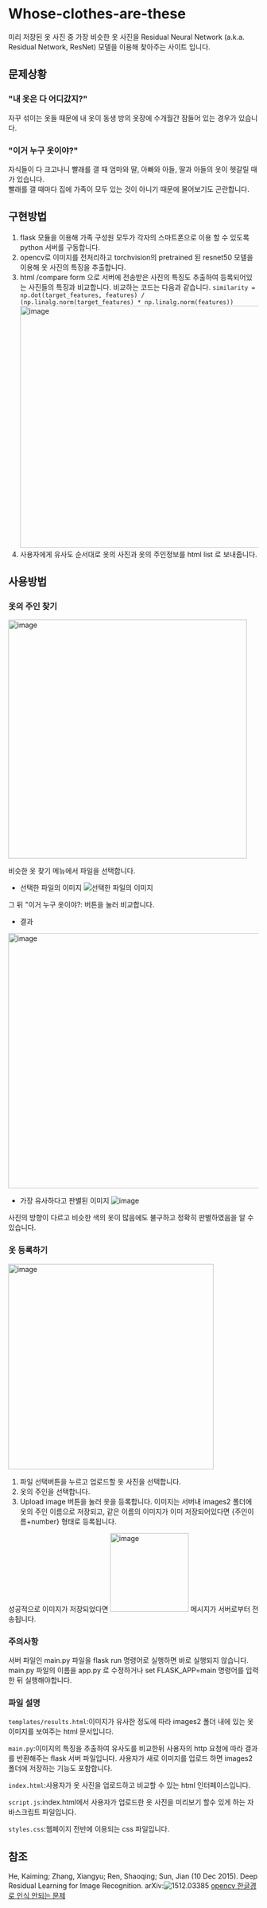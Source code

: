 # Whose-clothes-are-these  

미리 저장된 옷 사진 중 가장 비슷한 옷 사진을 Residual Neural Network (a.k.a. Residual Network, ResNet) 모델을 이용해 찾아주는 사이트 입니다.  

## 문제상황  

### "내 옷은 다 어디갔지?"  

자꾸 섞이는 옷들 때문에 내 옷이 동생 방의 옷장에 수개월간 잠들어 있는 경우가 있습니다.  

### "이거 누구 옷이야?"  

자식들이 다 크고나니 빨래를 갤 때 엄마와 딸, 아빠와 아들, 딸과 아들의 옷이 헷갈릴 때가 있습니다.  
빨래를 갤 때마다 집에 가족이 모두 있는 것이 아니기 때문에 물어보기도 곤란합니다.  



## 구현방법  
1. flask 모듈을 이용해 가족 구성원 모두가 각자의 스마트폰으로 이용 할 수 있도록 python 서버를 구동합니다.
2. opencv로 이미지를 전처리하고 torchvision의 pretrained 된 resnet50 모델을 이용해 옷 사진의 특징을 추출합니다.
3. html /compare form 으로 서버에 전송받은 사진의 특징도 추출하여 등록되어있는 사진들의 특징과 비교합니다.
비교하는 코드는 다음과 같습니다. ```similarity = np.dot(target_features, features) / (np.linalg.norm(target_features) * np.linalg.norm(features))```
<img width="486" alt="image" src="https://github.com/younghun1124/Whose-clothes-are-these/assets/83543030/c9dec382-5a38-43d6-b2c6-730b858fe0fd"><br>  
4. 사용자에게 유사도 순서대로 옷의 사진과 옷의 주인정보를 html list 로 보내줍니다.

## 사용방법

### 옷의 주인 찾기
<img width="480" alt="image" src="https://github.com/younghun1124/Whose-clothes-are-these/assets/83543030/32959e58-291c-44e8-a948-cdf1efef40d3">


비슷한 옷 찾기 메뉴에서 파일을 선택합니다.

- 선택한 파일의 이미지
![선택한 파일의 이미지](https://github.com/younghun1124/Whose-clothes-are-these/assets/83543030/64fc1062-5fbf-4b96-b0f3-75282348f12b)

그 뒤 "이거 누구 옷이야?: 버튼을 눌러 비교합니다.  

- 결과
<img width="513" alt="image" src="https://github.com/younghun1124/Whose-clothes-are-these/assets/83543030/81356ea7-b02b-45ea-9b94-b32e66dc83f1">



- 가장 유사하다고 판별된 이미지
![image](https://github.com/younghun1124/Whose-clothes-are-these/assets/83543030/77aa238a-7c8b-4bae-826f-5b7446a5130d)

사진의 방향이 다르고 비슷한 색의 옷이 많음에도 불구하고 정확히 판별하였음을 알 수 있습니다.

### 옷 등록하기
<img width="413" alt="image" src="https://github.com/younghun1124/Whose-clothes-are-these/assets/83543030/e40eb6e4-3362-4f33-bcef-cc3defae66ec">

1. 파일 선택버튼을 누르고 업로드할 옷 사진을 선택합니다.  
2. 옷의 주인을 선택합니다.
3. Upload image 버튼을 눌러 옷을 등록합니다. 이미지는 서버내 images2 폴더에 옷의 주인 이름으로 저장되고, 같은 이름의 이미지가 이미 저장되어있다면 {주인이름+number} 형태로 등록됩니다.

성공적으로 이미지가 저장되었다면 <img width="158" alt="image" src="https://github.com/younghun1124/Whose-clothes-are-these/assets/83543030/cca1cdda-4b28-4b9d-81a8-617a671d9681"> 메시지가 서버로부터 전송됩니다.

### 주의사항
서버 파일인 main.py 파일을 flask run 명령어로 실행하면 바로 실행되지 않습니다. main.py 파일의 이름을 app.py 로 수정하거나 set FLASK_APP=main 명령어를 입력한 뒤 실행해야합니다.

### 파일 설명
```templates/results.html```:이미지가 유사한 정도에 따라 images2 폴더 내에 있는 옷 이미지를 보여주는 html 문서입니다.

```main.py```:이미지의 특징을 추출하여 유사도를 비교한뒤 사용자의 http 요청에 따라 결과를 반환해주는 flask 서버 파일입니다. 사용자가 새로 이미지를 업로드 하면 images2 폴더에 저장하는 기능도 포함합니다.

```index.html```:사용자가 옷 사진을 업로드하고 비교할 수 있는 html 인터페이스입니다.

```script.js```:index.html에서 사용자가 업로드한 옷 사진을 미리보기 할수 있게 하는 자바스크립트 파일입니다.  

```styles.css```:웹페이지 전반에 이용되는 css 파일입니다.
## 참조  
He, Kaiming; Zhang, Xiangyu; Ren, Shaoqing; Sun, Jian (10 Dec 2015). Deep Residual Learning for Image Recognition. arXiv:![1512.03385](https://arxiv.org/abs/1512.03385)
[opencv 한글경로 인식 안되는 문제](https://bskyvision.com/entry/python-cv2imread-%ED%95%9C%EA%B8%80-%ED%8C%8C%EC%9D%BC-%EA%B2%BD%EB%A1%9C-%EC%9D%B8%EC%8B%9D%EC%9D%84-%EB%AA%BB%ED%95%98%EB%8A%94-%EB%AC%B8%EC%A0%9C-%ED%95%B4%EA%B2%B0-%EB%B0%A9%EB%B2%95)
